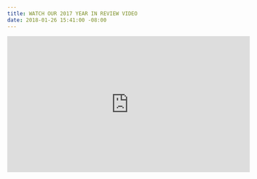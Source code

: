 ```yaml
---
title: WATCH OUR 2017 YEAR IN REVIEW VIDEO
date: 2018-01-26 15:41:00 -08:00
---
```


<iframe width="560" height="315" src="https://www.youtube.com/embed/jxFILymVqF8?rel=0" frameborder="0" gesture="media" allow="encrypted-media" allowfullscreen></iframe>